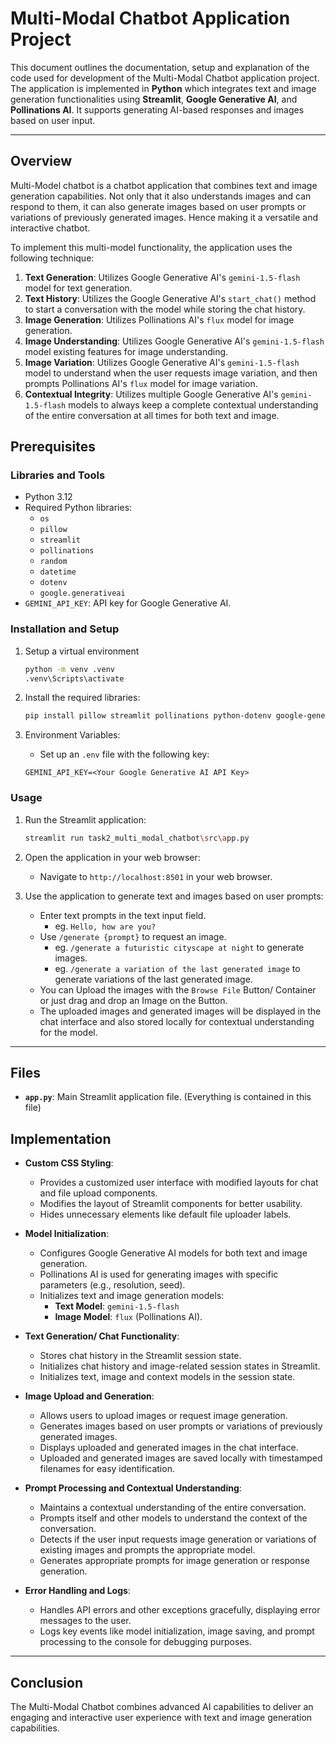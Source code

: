 # Multi-Modal Chatbot Application Project

This document outlines the documentation, setup and explanation of the code used for development of the Multi-Modal Chatbot application project. The application is implemented in **Python** which integrates text and image generation functionalities using **Streamlit**, **Google Generative AI**, and **Pollinations AI**. It supports generating AI-based responses and images based on user input.

---

## Overview

Multi-Model chatbot is a chatbot application that combines text and image generation capabilities. Not only that it also understands images and can respond to them, it can also generate images based on user prompts or variations of previously generated images. Hence making it a versatile and interactive chatbot.

To implement this multi-model functionality, the application uses the following technique:

1. **Text Generation**: Utilizes Google Generative AI's `gemini-1.5-flash` model for text generation.
2. **Text History**: Utilizes the Google Generative AI's `start_chat()` method to start a conversation with the model while storing the chat history.
3. **Image Generation**: Utilizes Pollinations AI's `flux` model for image generation.
4. **Image Understanding**: Utilizes Google Generative AI's `gemini-1.5-flash` model existing features for image understanding.
5. **Image Variation**: Utilizes Google Generative AI's `gemini-1.5-flash` model to understand when the user requests image variation, and then prompts Pollinations AI's `flux` model for image variation.
6. **Contextual Integrity**: Utilizes multiple Google Generative AI's `gemini-1.5-flash` models to always keep a complete contextual understanding of the entire conversation at all times for both text and image.

## Prerequisites

### Libraries and Tools

- Python 3.12
- Required Python libraries:
  - `os`
  - `pillow`
  - `streamlit`
  - `pollinations`
  - `random`
  - `datetime`
  - `dotenv`
  - `google.generativeai`
- `GEMINI_API_KEY`: API key for Google Generative AI.

### Installation and Setup

1. Setup a virtual environment

   ```bash
   python -m venv .venv
   .venv\Scripts\activate
   ```

2. Install the required libraries:

   ```bash
   pip install pillow streamlit pollinations python-dotenv google-generativeai
   ```

3. Environment Variables:
   - Set up an `.env` file with the following key:

    ```env
    GEMINI_API_KEY=<Your Google Generative AI API Key>
    ```

### Usage

1. Run the Streamlit application:

    ```bash
    streamlit run task2_multi_modal_chatbot\src\app.py
    ```

2. Open the application in your web browser:

   - Navigate to `http://localhost:8501` in your web browser.

3. Use the application to generate text and images based on user prompts:

   - Enter text prompts in the text input field.
       - eg. `Hello, how are you?`
   - Use `/generate {prompt}` to request an image.
       - eg. `/generate a futuristic cityscape at night` to generate images.
       - eg. `/generate a variation of the last generated image` to generate variations of the last generated image.
   - You can Upload the images with the `Browse File` Button/ Container or just drag and drop an Image on the Button.
   - The uploaded images and generated images will be displayed in the chat interface and also stored locally for contextual understanding for the model.

---

## Files

- **`app.py`**: Main Streamlit application file. (Everything is contained in this file)

## Implementation

- **Custom CSS Styling**:
  - Provides a customized user interface with modified layouts for chat and file upload components.
  - Modifies the layout of Streamlit components for better usability.
  - Hides unnecessary elements like default file uploader labels.

- **Model Initialization**:
  - Configures Google Generative AI models for both text and image generation.
  - Pollinations AI is used for generating images with specific parameters (e.g., resolution, seed).
  - Initializes text and image generation models:
    - **Text Model**: `gemini-1.5-flash`
    - **Image Model**: `flux` (Pollinations AI).

- **Text Generation/ Chat Functionality**:
  - Stores chat history in the Streamlit session state.
  - Initializes chat history and image-related session states in Streamlit.
  - Initializes text, image and context models in the session state.

- **Image Upload and Generation**:
  - Allows users to upload images or request image generation.
  - Generates images based on user prompts or variations of previously generated images.
  - Displays uploaded and generated images in the chat interface.
  - Uploaded and generated images are saved locally with timestamped filenames for easy identification.

- **Prompt Processing and Contextual Understanding**:
  - Maintains a contextual understanding of the entire conversation.
  - Prompts itself and other models to understand the context of the conversation.
  - Detects if the user input requests image generation or variations of existing images and prompts the appropriate model.
  - Generates appropriate prompts for image generation or response generation.

- **Error Handling and Logs**:
  - Handles API errors and other exceptions gracefully, displaying error messages to the user.
  - Logs key events like model initialization, image saving, and prompt processing to the console for debugging purposes.

---

## Conclusion

The Multi-Modal Chatbot combines advanced AI capabilities to deliver an engaging and interactive user experience with text and image generation capabilities.
